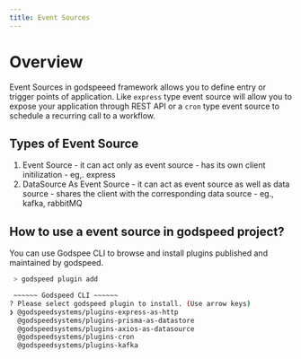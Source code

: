 ```yaml
---
title: Event Sources
---
```

# Overview

  Event Sources in godspeeed framework allows you to define entry or trigger points of application. Like `express` type event source will allow you to expose your application through REST API or a `cron` type event source to schedule a recurring call to a workflow.

## Types of Event Source
  1. Event Source
    - it can act only as event source
    - has its own client initilization
    - eg,. express
  2. DataSource As Event Source
    - it can act as event source as well as data source
    - shares the client with the corresponding data source
    - eg., kafka, rabbitMQ

## How to use a event source in godspeed project?

  You can use Godspee CLI to browse and install plugins published and maintained by godspeed.

  ```bash
   > godspeed plugin add

   ~~~~~~ Godspeed CLI ~~~~~~
  ? Please select godspeed plugin to install. (Use arrow keys)
  ❯ @godspeedsystems/plugins-express-as-http
    @godspeedsystems/plugins-prisma-as-datastore
    @godspeedsystems/plugins-axios-as-datasource
    @godspeedsystems/plugins-cron
    @godspeedsystems/plugins-kafka
  ```